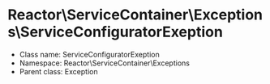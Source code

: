 Reactor\ServiceContainer\Exceptions\ServiceConfiguratorExeption
===============






* Class name: ServiceConfiguratorExeption
* Namespace: Reactor\ServiceContainer\Exceptions
* Parent class: Exception








